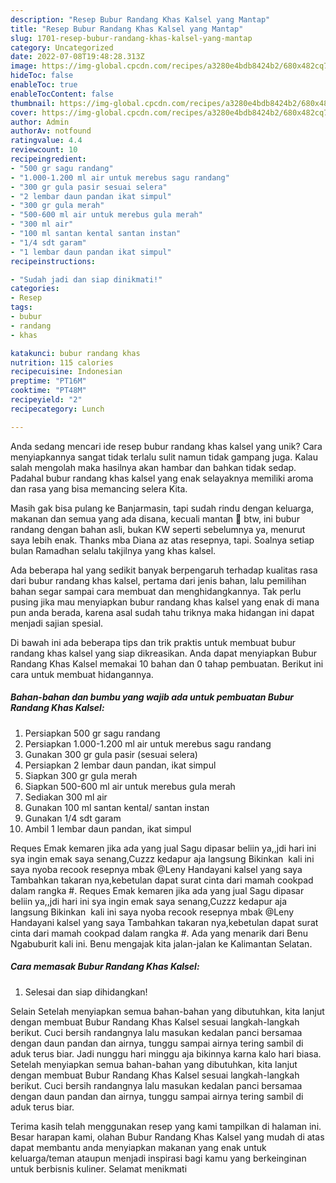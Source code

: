 ```yaml
---
description: "Resep Bubur Randang Khas Kalsel yang Mantap"
title: "Resep Bubur Randang Khas Kalsel yang Mantap"
slug: 1701-resep-bubur-randang-khas-kalsel-yang-mantap
category: Uncategorized
date: 2022-07-08T19:48:28.313Z
image: https://img-global.cpcdn.com/recipes/a3280e4bdb8424b2/680x482cq70/bubur-randang-khas-kalsel-foto-resep-utama.jpg
hideToc: false
enableToc: true
enableTocContent: false
thumbnail: https://img-global.cpcdn.com/recipes/a3280e4bdb8424b2/680x482cq70/bubur-randang-khas-kalsel-foto-resep-utama.jpg
cover: https://img-global.cpcdn.com/recipes/a3280e4bdb8424b2/680x482cq70/bubur-randang-khas-kalsel-foto-resep-utama.jpg
author: Admin
authorAv: notfound
ratingvalue: 4.4
reviewcount: 10
recipeingredient:
- "500 gr sagu randang"
- "1.000-1.200 ml air untuk merebus sagu randang"
- "300 gr gula pasir sesuai selera"
- "2 lembar daun pandan ikat simpul"
- "300 gr gula merah"
- "500-600 ml air untuk merebus gula merah"
- "300 ml air"
- "100 ml santan kental santan instan"
- "1/4 sdt garam"
- "1 lembar daun pandan ikat simpul"
recipeinstructions:

- "Sudah jadi dan siap dinikmati!"
categories:
- Resep
tags:
- bubur
- randang
- khas

katakunci: bubur randang khas 
nutrition: 115 calories
recipecuisine: Indonesian
preptime: "PT16M"
cooktime: "PT48M"
recipeyield: "2"
recipecategory: Lunch

---
```





Anda sedang mencari ide resep bubur randang khas kalsel yang unik? Cara menyiapkannya sangat tidak terlalu sulit namun tidak gampang juga. Kalau salah mengolah maka hasilnya akan hambar dan bahkan tidak sedap. Padahal bubur randang khas kalsel yang enak selayaknya memiliki aroma dan rasa yang bisa memancing selera Kita.





Masih gak bisa pulang ke Banjarmasin, tapi sudah rindu dengan keluarga, makanan dan semua yang ada disana, kecuali mantan 🤣 btw, ini bubur randang dengan bahan asli, bukan KW seperti sebelumnya ya, menurut saya lebih enak. Thanks mba Diana az atas resepnya, tapi. Soalnya setiap bulan Ramadhan selalu takjilnya yang khas kalsel.

Ada beberapa hal yang sedikit banyak berpengaruh terhadap kualitas rasa dari bubur randang khas kalsel, pertama dari jenis bahan, lalu pemilihan bahan segar sampai cara membuat dan menghidangkannya. Tak perlu pusing jika mau menyiapkan bubur randang khas kalsel yang enak di mana pun anda berada, karena asal sudah tahu triknya maka hidangan ini dapat menjadi sajian spesial.






Di bawah ini ada beberapa tips dan trik praktis untuk membuat bubur randang khas kalsel yang siap dikreasikan. Anda dapat menyiapkan Bubur Randang Khas Kalsel memakai 10 bahan dan 0 tahap pembuatan. Berikut ini cara untuk membuat hidangannya.

<!--inarticleads1-->

##### Bahan-bahan dan bumbu yang wajib ada untuk pembuatan Bubur Randang Khas Kalsel:

1. Persiapkan 500 gr sagu randang
1. Persiapkan 1.000-1.200 ml air untuk merebus sagu randang
1. Gunakan 300 gr gula pasir (sesuai selera)
1. Persiapkan 2 lembar daun pandan, ikat simpul
1. Siapkan 300 gr gula merah
1. Siapkan 500-600 ml air untuk merebus gula merah
1. Sediakan 300 ml air
1. Gunakan 100 ml santan kental/ santan instan
1. Gunakan 1/4 sdt garam
1. Ambil 1 lembar daun pandan, ikat simpul


Reques Emak kemaren jika ada yang jual Sagu dipasar beliin ya,,jdi hari ini sya ingin emak saya senang,Cuzzz kedapur aja langsung Bikinkan ️ kali ini saya nyoba recook resepnya mbak @Leny Handayani kalsel yang saya Tambahkan takaran nya,kebetulan dapat surat cinta dari mamah cookpad dalam rangka #. Reques Emak kemaren jika ada yang jual Sagu dipasar beliin ya,,jdi hari ini sya ingin emak saya senang,Cuzzz kedapur aja langsung Bikinkan ️ kali ini saya nyoba recook resepnya mbak @Leny Handayani kalsel yang saya Tambahkan takaran nya,kebetulan dapat surat cinta dari mamah cookpad dalam rangka #. Ada yang menarik dari Benu Ngabuburit kali ini. Benu mengajak kita jalan-jalan ke Kalimantan Selatan. 

<!--inarticleads2-->

##### Cara memasak Bubur Randang Khas Kalsel:


1. Selesai dan siap dihidangkan!

Selain Setelah menyiapkan semua bahan-bahan yang dibutuhkan, kita lanjut dengan membuat Bubur Randang Khas Kalsel sesuai langkah-langkah berikut. Cuci bersih randangnya lalu masukan kedalan panci bersamaa dengan daun pandan dan airnya, tunggu sampai airnya tering sambil di aduk terus biar. Jadi nunggu hari minggu aja bikinnya karna kalo hari biasa. Setelah menyiapkan semua bahan-bahan yang dibutuhkan, kita lanjut dengan membuat Bubur Randang Khas Kalsel sesuai langkah-langkah berikut. Cuci bersih randangnya lalu masukan kedalan panci bersamaa dengan daun pandan dan airnya, tunggu sampai airnya tering sambil di aduk terus biar. 

Terima kasih telah menggunakan resep yang kami tampilkan di halaman ini. Besar harapan kami, olahan Bubur Randang Khas Kalsel yang mudah di atas dapat membantu anda menyiapkan makanan yang enak untuk keluarga/teman ataupun menjadi inspirasi bagi kamu yang berkeinginan untuk berbisnis kuliner. Selamat menikmati

